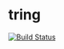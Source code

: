 # tring
[![Build Status](https://travis-ci.org/DubiousS/tring.svg?branch=master)](https://travis-ci.org/DubiousS/tring)

